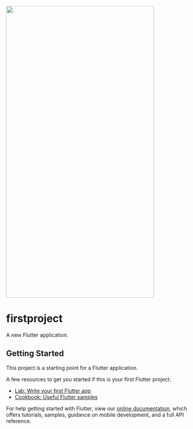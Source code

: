 
<img src="https://user-images.githubusercontent.com/73254785/116798883-d455fc80-ab15-11eb-891d-191e2858b72e.png" width="400" height="790">

# firstproject

A new Flutter application.

## Getting Started

This project is a starting point for a Flutter application.

A few resources to get you started if this is your first Flutter project:

- [Lab: Write your first Flutter app](https://flutter.dev/docs/get-started/codelab)
- [Cookbook: Useful Flutter samples](https://flutter.dev/docs/cookbook)

For help getting started with Flutter, view our
[online documentation](https://flutter.dev/docs), which offers tutorials,
samples, guidance on mobile development, and a full API reference.

